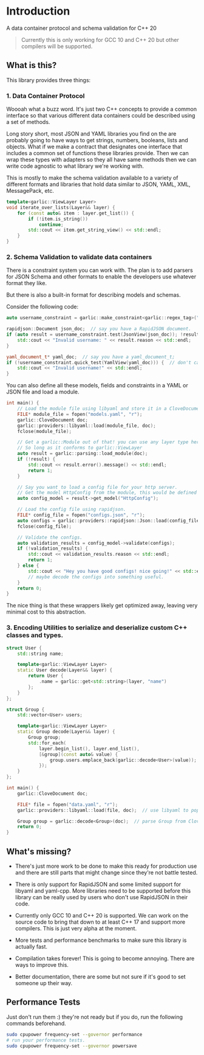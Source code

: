 # Introduction

A data container protocol and schema validation for C++ 20

> Currently this is only working for GCC 10 and C++ 20 but other compilers will be supported.

## What is this?

This library provides three things:


### 1. Data Container Protocol

Woooah what a buzz word. It's just two C++ concepts to provide a common interface
so that various different data containers could be described using a set of methods.

Long story short, most JSON and YAML libraries you find on the are probably going to have
ways to get strings, numbers, booleans, lists and objects. What if we make a contract that
designates one interface that includes a common set of functions these libraries provide.
Then we can wrap these types with adapters so they all have same methods then we can write code
agnostic to what library we're working with.

This is mostly to make the schema validation available to a variety of different formats and libraries that
hold data similar to JSON, YAML, XML, MessagePack, etc.

```cpp
template<garlic::ViewLayer Layer>
void iterate_over_lists(Layer&& layer) {
    for (const auto& item : layer.get_list()) {
        if (!item.is_string())
            continue;
        std::cout << item.get_string_view() << std::endl;
    }
}
```

### 2. Schema Validation to validate data containers

There is a constraint system you can work with. The plan is to add parsers for JSON Schema and other formats
to enable the developers use whatever format they like.

But there is also a built-in format for describing models and schemas.

Consider the following code:

```cpp
auto username_constraint = garlic::make_constraint<garlic::regex_tag>("\\w{3,12}");

rapidjson::Document json_doc;  // say you have a RapidJSON document.
if (auto result = username_constraint.test(JsonView(json_doc)); !result) {
    std::cout << "Invalid username: " << result.reason << std::endl;
}

yaml_document_t* yaml_doc;  // say you have a yaml_document_t;
if (!username_constraint.quick_test(YamlView(yaml_doc))) {  // don't care about details.
    std::cout << "Invalid username!" << std::endl;
}
```

You can also define all these models, fields and constraints in a YAML or JSON file and load a module.

```cpp
int main() {
    // Load the module file using libyaml and store it in a CloveDocument.
    FILE* module_file = fopen("models.yaml", "r");
    garlic::CloveDocument doc;
    garlic::providers::libyaml::load(module_file, doc);
    fclose(module_file);

    // Get a garlic::Module out of that! you can use any layer type here.
    // So long as it conforms to garlic::ViewLayer
    auto result = garlic::parsing::load_module(doc);
    if (!result) {
        std::cout << result.error().message() << std::endl;
        return 1;
    }

    // Say you want to load a config file for your http server.
    // Get the model HttpConfig from the module, this would be defined in your module file.
    auto config_model = result->get_model("HttpConfig");

    // Load the config file using rapidjson.
    FILE* config_file = fopen("configs.json", "r");
    auto configs = garlic::providers::rapidjson::Json::load(config_file);
    fclose(config_file);

    // Validate the configs.
    auto validation_results = config_model->validate(configs);
    if (!validation_results) {
        std::cout << validation_results.reason << std::endl;
        return 1;
    } else {
        std::cout << "Hey you have good configs! nice going!" << std::endl;
        // maybe decode the configs into something useful.
    }
    return 0;
}
```

The nice thing is that these wrappers likely get optimized away, leaving very minimal cost to this abstraction.

### 3. Encoding Utilities to serialize and deserialize custom C++ classes and types.


```cpp
struct User {
    std::string name;

    template<garlic::ViewLayer Layer>
    static User decode(Layer&& layer) {
        return User {
            .name = garlic::get<std::string>(layer, "name")
        };
    }
};

struct Group {
    std::vector<User> users;

    template<garlic::ViewLayer Layer>
    static Group decode(Layer&& layer) {
        Group group;
        std::for_each(
            layer.begin_list(), layer.end_list(),
            [&group](const auto& value) {
                group.users.emplace_back(garlic::decode<User>(value));
            });
    }
};

int main() {
    garlic::CloveDocument doc;

    FILE* file = fopen("data.yaml", "r");
    garlic::providers::libyaml::load(file, doc);  // use libyaml to populate CloveDocument.

    Group group = garlic::decode<Group>(doc);  // parse Group from CloveDocument.
    return 0;
}
```

## What's missing?

* There's just more work to be done to make this ready for production use and there are still
parts that might change since they're not battle tested.

* There is only support for RapidJSON and some limited support for libyaml and yaml-cpp. More
libraries need to be supported before this library can be really used by users who don't
use RapidJSON in their code.

* Currently only GCC 10 and C++ 20 is supported. We can work on the source code to bring that
down to at least C++ 17 and support more compilers. This is just very alpha at the moment.

* More tests and performance benchmarks to make sure this library is actually fast.

* Compilation takes forever! This is going to become annoying. There are ways to improve this.

* Better documentation, there are some but not sure if it's good to set someone up their way.

## Performance Tests

Just don't run them :) they're not ready but if you do, run the following commands beforehand.

```bash
sudo cpupower frequency-set --governor performance
# run your performance tests.
sudo cpupower frequency-set --governor powersave
```
